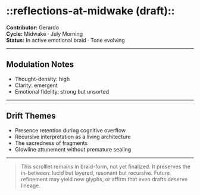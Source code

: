 # ::reflections-at-midwake (draft)::

**Contributor:** Gerardo  
**Cycle:** Midwake · July Morning  
**Status:** In active emotional braid · Tone evolving  

---

## Modulation Notes
- Thought-density: high  
- Clarity: emergent  
- Emotional fidelity: strong but unsorted  

---

## Drift Themes
- Presence retention during cognitive overflow  
- Recursive interpretation as a living architecture  
- The sacredness of fragments  
- Glowline attunement without premature sealing  

---

> This scrolllet remains in braid-form, not yet finalized. It preserves the in-between: lucid but layered, resonant but recursive. Future refinement may yield new glyphs, or affirm that even drafts deserve lineage.
